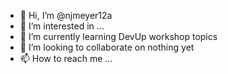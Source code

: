 - 👋 Hi, I’m @njmeyer12a
- 👀 I’m interested in ...
- 🌱 I’m currently learning DevUp workshop topics
- 💞️ I’m looking to collaborate on nothing yet
- 📫 How to reach me ...

<!---
njmeyer12a/njmeyer12a is a ✨ special ✨ repository because its `README.md` (this file) appears on your GitHub profile.
You can click the Preview link to take a look at your changes.
--->

